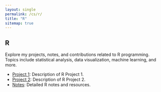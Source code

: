 ```yaml
---
layout: single
permalink: /cs/r/
title: "R"
sitemap: true
---
```


## R

Explore my projects, notes, and contributions related to R programming. Topics include statistical analysis, data visualization, machine learning, and more.

- [Project 1](#): Description of R Project 1.
- [Project 2](#): Description of R Project 2.
- [Notes](#): Detailed R notes and resources.

